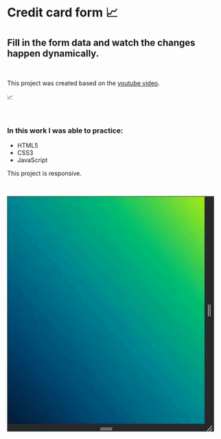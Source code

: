 # Credit card form 📈

## Fill in the form data and watch the changes happen dynamically.

<br>

This project was created based on the <a href="https://www.youtube.com/watch?v=G7_VTWnWz40&t=2s">youtube video</a>.

📈

<br>

### In this work I was able to practice:

* HTML5
* CSS3
* JavaScript

This project is responsive.

<br>

![credit card form image exemple](assets/images/readme.gif)
